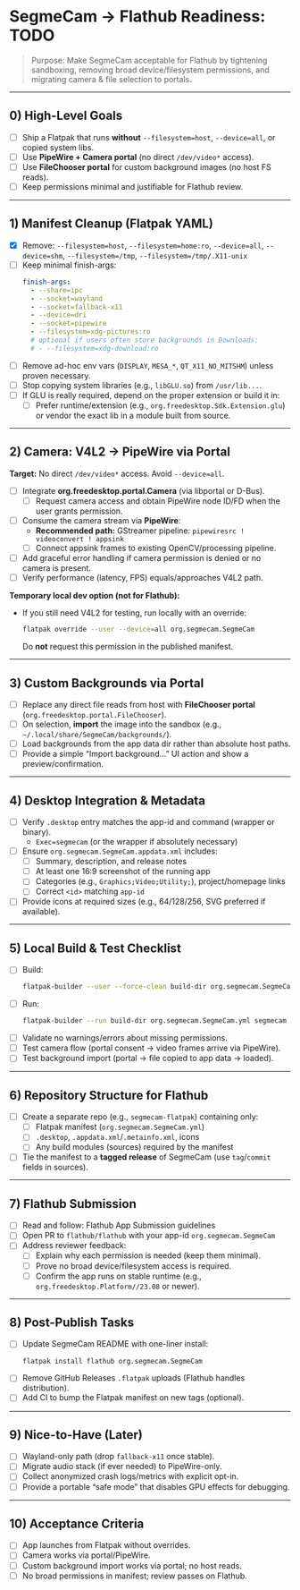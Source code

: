 # SegmeCam → Flathub Readiness: TODO

> Purpose: Make SegmeCam acceptable for Flathub by tightening sandboxing, removing broad device/filesystem permissions, and migrating camera & file selection to portals.

---

## 0) High-Level Goals
- [ ] Ship a Flatpak that runs **without** `--filesystem=host`, `--device=all`, or copied system libs.
- [ ] Use **PipeWire + Camera portal** (no direct `/dev/video*` access).
- [ ] Use **FileChooser portal** for custom background images (no host FS reads).
- [ ] Keep permissions minimal and justifiable for Flathub review.

---

## 1) Manifest Cleanup (Flatpak YAML)
- [x] Remove: `--filesystem=host`, `--filesystem=home:ro`, `--device=all`, `--device=shm`, `--filesystem=/tmp`, `--filesystem=/tmp/.X11-unix`
- [ ] Keep minimal finish-args:
  ```yaml
  finish-args:
    - --share=ipc
    - --socket=wayland
    - --socket=fallback-x11
    - --device=dri
    - --socket=pipewire
    - --filesystem=xdg-pictures:ro
    # optional if users often store backgrounds in Downloads:
    # - --filesystem=xdg-download:ro
  ```
- [ ] Remove ad-hoc env vars (`DISPLAY`, `MESA_*`, `QT_X11_NO_MITSHM`) unless proven necessary.
- [ ] Stop copying system libraries (e.g., `libGLU.so`) from `/usr/lib...`.
- [ ] If GLU is really required, depend on the proper extension or build it in:
  - [ ] Prefer runtime/extension (e.g., `org.freedesktop.Sdk.Extension.glu`) or vendor the exact lib in a module built from source.

---

## 2) Camera: V4L2 → PipeWire via Portal
**Target:** No direct `/dev/video*` access. Avoid `--device=all`.

- [ ] Integrate **org.freedesktop.portal.Camera** (via libportal or D-Bus).
  - [ ] Request camera access and obtain PipeWire node ID/FD when the user grants permission.
- [ ] Consume the camera stream via **PipeWire**:
  - **Recommended path:** GStreamer pipeline: `pipewiresrc ! videoconvert ! appsink`
  - [ ] Connect appsink frames to existing OpenCV/processing pipeline.
- [ ] Add graceful error handling if camera permission is denied or no camera is present.
- [ ] Verify performance (latency, FPS) equals/approaches V4L2 path.

**Temporary local dev option (not for Flathub):**
- If you still need V4L2 for testing, run locally with an override:
  ```bash
  flatpak override --user --device=all org.segmecam.SegmeCam
  ```
  Do **not** request this permission in the published manifest.

---

## 3) Custom Backgrounds via Portal
- [ ] Replace any direct file reads from host with **FileChooser portal** (`org.freedesktop.portal.FileChooser`).
- [ ] On selection, **import** the image into the sandbox (e.g., `~/.local/share/SegmeCam/backgrounds/`).
- [ ] Load backgrounds from the app data dir rather than absolute host paths.
- [ ] Provide a simple “Import background…” UI action and show a preview/confirmation.

---

## 4) Desktop Integration & Metadata
- [ ] Verify `.desktop` entry matches the app-id and command (wrapper or binary).  
  - `Exec=segmecam` (or the wrapper if absolutely necessary)
- [ ] Ensure `org.segmecam.SegmeCam.appdata.xml` includes:
  - [ ] Summary, description, and release notes
  - [ ] At least one 16:9 screenshot of the running app
  - [ ] Categories (e.g., `Graphics;Video;Utility;`), project/homepage links
  - [ ] Correct `<id>` matching `app-id`
- [ ] Provide icons at required sizes (e.g., 64/128/256, SVG preferred if available).

---

## 5) Local Build & Test Checklist
- [ ] Build:
  ```bash
  flatpak-builder --user --force-clean build-dir org.segmecam.SegmeCam.yml
  ```
- [ ] Run:
  ```bash
  flatpak-builder --run build-dir org.segmecam.SegmeCam.yml segmecam
  ```
- [ ] Validate no warnings/errors about missing permissions.
- [ ] Test camera flow (portal consent → video frames arrive via PipeWire).
- [ ] Test background import (portal → file copied to app data → loaded).

---

## 6) Repository Structure for Flathub
- [ ] Create a separate repo (e.g., `segmecam-flatpak`) containing only:
  - [ ] Flatpak manifest (`org.segmecam.SegmeCam.yml`)
  - [ ] `.desktop`, `.appdata.xml`/`.metainfo.xml`, icons
  - [ ] Any build modules (sources) required by the manifest
- [ ] Tie the manifest to a **tagged release** of SegmeCam (use `tag`/`commit` fields in sources).

---

## 7) Flathub Submission
- [ ] Read and follow: Flathub App Submission guidelines
- [ ] Open PR to `flathub/flathub` with your app-id `org.segmecam.SegmeCam`
- [ ] Address reviewer feedback:
  - [ ] Explain why each permission is needed (keep them minimal).
  - [ ] Prove no broad device/filesystem access is required.
  - [ ] Confirm the app runs on stable runtime (e.g., `org.freedesktop.Platform//23.08` or newer).

---

## 8) Post-Publish Tasks
- [ ] Update SegmeCam README with one-liner install:
  ```bash
  flatpak install flathub org.segmecam.SegmeCam
  ```
- [ ] Remove GitHub Releases `.flatpak` uploads (Flathub handles distribution).
- [ ] Add CI to bump the Flatpak manifest on new tags (optional).

---

## 9) Nice-to-Have (Later)
- [ ] Wayland-only path (drop `fallback-x11` once stable).
- [ ] Migrate audio stack (if ever needed) to PipeWire-only.
- [ ] Collect anonymized crash logs/metrics with explicit opt-in.
- [ ] Provide a portable “safe mode” that disables GPU effects for debugging.

---

## 10) Acceptance Criteria
- [ ] App launches from Flatpak without overrides.
- [ ] Camera works via portal/PipeWire.
- [ ] Custom background import works via portal; no host reads.
- [ ] No broad permissions in manifest; review passes on Flathub.
